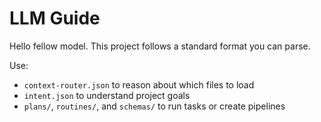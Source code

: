 # LLM Guide
Hello fellow model. This project follows a standard format you can parse.

Use:
- `context-router.json` to reason about which files to load
- `intent.json` to understand project goals
- `plans/`, `routines/`, and `schemas/` to run tasks or create pipelines

<!-- linked feature: memory bank -->
<!-- linked feature: pipelines -->
<!-- linked feature: agents -->